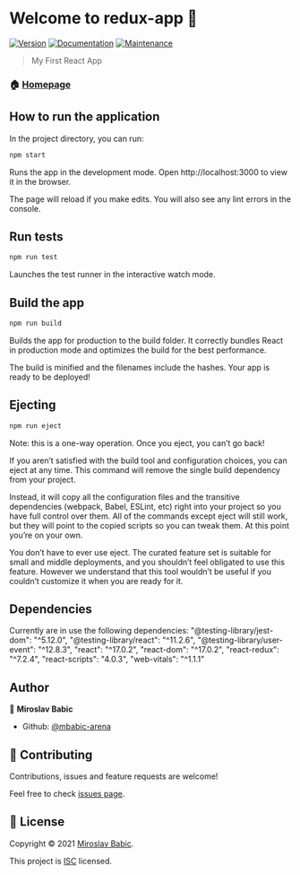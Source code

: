 # Welcome to redux-app 👋

[![Version](https://img.shields.io/npm/v/redux-app.svg)](https://www.npmjs.com/package/redux-app)
[![Documentation](https://img.shields.io/badge/documentation-yes-brightgreen.svg)](github.com/mbabic-arena/redux-app#readme)
[![Maintenance](https://img.shields.io/badge/Maintained%3F-yes-green.svg)](github.com/mbabic-arena/redux-app/graphs/commit-activity)

> My First React App

### 🏠 [Homepage](https://github.com/mbabic-arena/redux-app#readme)

## How to run the application

In the project directory, you can run:

```sh
npm start
```

Runs the app in the development mode.
Open http://localhost:3000 to view it in the browser.

The page will reload if you make edits.
You will also see any lint errors in the console.

## Run tests

```sh
npm run test
```

Launches the test runner in the interactive watch mode.

## Build the app

```sh
npm run build
```

Builds the app for production to the build folder.
It correctly bundles React in production mode and optimizes the build for the best performance.

The build is minified and the filenames include the hashes.
Your app is ready to be deployed!

## Ejecting

```sh
npm run eject
```

Note: this is a one-way operation. Once you eject, you can’t go back!

If you aren’t satisfied with the build tool and configuration choices, you can eject at any time. This command will remove the single build dependency from your project.

Instead, it will copy all the configuration files and the transitive dependencies (webpack, Babel, ESLint, etc) right into your project so you have full control over them. All of the commands except eject will still work, but they will point to the copied scripts so you can tweak them. At this point you’re on your own.

You don’t have to ever use eject. The curated feature set is suitable for small and middle deployments, and you shouldn’t feel obligated to use this feature. However we understand that this tool wouldn’t be useful if you couldn’t customize it when you are ready for it.

## Dependencies

Currently are in use the following dependencies:
"@testing-library/jest-dom": "^5.12.0",
"@testing-library/react": "^11.2.6",
"@testing-library/user-event": "^12.8.3",
"react": "^17.0.2",
"react-dom": "^17.0.2",
"react-redux": "^7.2.4",
"react-scripts": "4.0.3",
"web-vitals": "^1.1.1"

## Author

👤 **Miroslav Babic**

- Github: [@mbabic-arena](https://github.com/mbabic-arena)

## 🤝 Contributing

Contributions, issues and feature requests are welcome!

Feel free to check [issues page](https://github.com/mbabic-arena/redux-app/issues).

## 📝 License

Copyright © 2021 [Miroslav Babic](https://github.com/mbabic-arena).

This project is [ISC](https://github.com/mbabic-arena/redux-app/blob/master/LICENSE) licensed.
